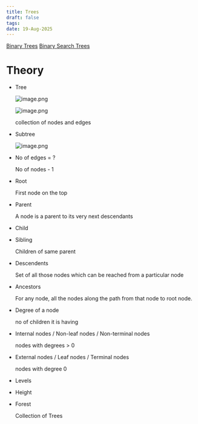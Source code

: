 ```yaml
---
title: Trees
draft: false
tags: 
date: 19-Aug-2025
---
```

[Binary Trees](Binary%20Trees%202354f109b4038004bf15f440b161bc62.md)
[Binary Search Trees](Binary%20Search%20Trees%202354f109b40380618684f1ba00f7a646.md)
# Theory

- Tree
    
    ![image.png](image%2064.png)
    
    ![image.png](image%2065.png)
    
    collection of nodes and edges
    
- Subtree
    
    ![image.png](image%2066.png)
    
- No of edges = ?
    
    No of nodes - 1
    
- Root
    
    First node on the top
    
- Parent
    
    A node is a parent to its very next descendants
    
- Child
- Sibling
    
    Children of same parent
    
- Descendents
    
    Set of all those nodes which can be reached from a particular node
    
- Ancestors
    
    For any node, all the nodes along the path from that node to root node.
    
- Degree of a node
    
    no of children it is having
    
- Internal nodes / Non-leaf nodes / Non-terminal nodes
    
    nodes with degrees > 0
    
- External nodes / Leaf nodes / Terminal nodes
    
    nodes with degree 0
    
- Levels
- Height
- Forest
    
    Collection of Trees